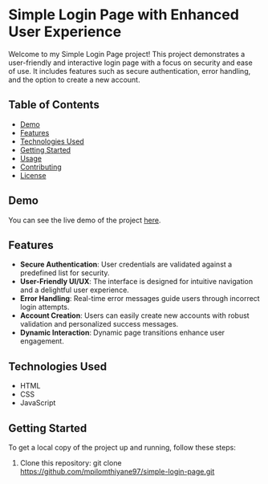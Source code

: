 # Simple Login Page with Enhanced User Experience

Welcome to my Simple Login Page project! This project demonstrates a user-friendly and interactive login page with a focus on security and ease of use. It includes features such as secure authentication, error handling, and the option to create a new account.

## Table of Contents
- [Demo](#demo)
- [Features](#features)
- [Technologies Used](#technologies-used)
- [Getting Started](#getting-started)
- [Usage](#usage)
- [Contributing](#contributing)
- [License](#license)

## Demo

You can see the live demo of the project [here](#).

## Features

- **Secure Authentication**: User credentials are validated against a predefined list for security.
- **User-Friendly UI/UX**: The interface is designed for intuitive navigation and a delightful user experience.
- **Error Handling**: Real-time error messages guide users through incorrect login attempts.
- **Account Creation**: Users can easily create new accounts with robust validation and personalized success messages.
- **Dynamic Interaction**: Dynamic page transitions enhance user engagement.

## Technologies Used

- HTML
- CSS
- JavaScript

## Getting Started

To get a local copy of the project up and running, follow these steps:

1. Clone this repository:
   git clone https://github.com/mpilomthiyane97/simple-login-page.git
